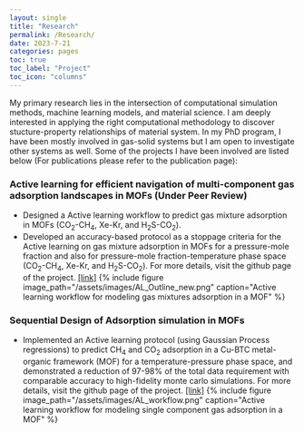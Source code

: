 ```yaml
---
layout: single
title: "Research"
permalink: /Research/
date: 2023-7-21
categories: pages
toc: true
toc_label: "Project"
toc_icon: "columns"
---
```

My primary research lies in the intersection of computational simulation methods, machine learning models, and material science. I am deeply interested in applying the right computational methodology to discover stucture-property relationships of material system. In my PhD program, I have been mostly involved in gas-solid systems but I am open to investigate other systems as well. Some of the projects I have been involved are listed below (For publications please refer to the publication page):

### Active learning for efficient navigation of multi-component gas adsorption landscapes in MOFs (Under Peer Review)
* Designed a Active learning workflow to predict gas mixture adsorption in MOFs (CO<sub>2</sub>-CH<sub>4</sub>, Xe-Kr, and H<sub>2</sub>S-CO<sub>2</sub>).
* Developed an accuracy-based protocol as a stoppage criteria for the Active learning on gas mixture
adsorption in MOFs for a pressure-mole fraction and also for pressure-mole fraction-temperature phase
space (CO<sub>2</sub>-CH<sub>4</sub>, Xe-Kr, and H<sub>2</sub>S-CO<sub>2</sub>). For more details, visit the github page of the project.
[[link]](https://github.com/mukherjee07/Active-Learning-for-multicomponent-adsorption-in-a-MOF/tree/main/)
{% include figure image_path="/assets/images/AL_Outline_new.png" caption="Active learning workflow for modeling gas mixtures adsorption in a MOF" %}

### Sequential Design of Adsorption simulation in MOFs
* Implemented an Active learning protocol (using Gaussian Process regressions) to predict CH<sub>4</sub> and CO<sub>2</sub> adsorption in a Cu-BTC metal-organic framework (MOF) for a temperature-pressure phase space, and demonstrated a reduction of 97-98% of the total data requirement with comparable accuracy to high-fidelity monte carlo simulations. For more details, visit the github page of the project.
[[link]](https://github.com/mukherjee07/Sequential-design-adsorption-for-small-molecules-in-MOFs)
{% include figure image_path="/assets/images/AL_workflow.png" caption="Active learning workflow for modeling single component gas adsorption in a MOF" %}
